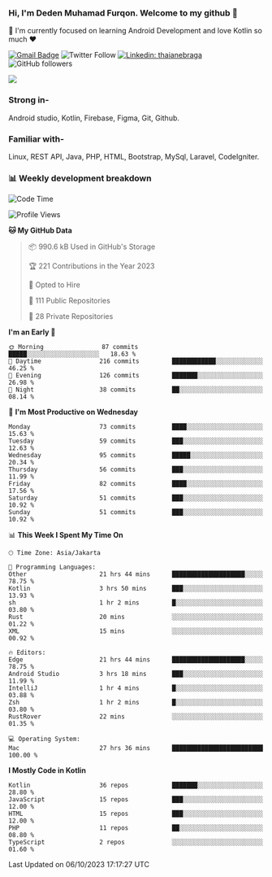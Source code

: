 ### Hi, I'm Deden Muhamad Furqon. Welcome to my github 👋

<!--
**furqoncreative/furqoncreative** is a ✨ _special_ ✨ repository because its `README.md` (this file) appears on your GitHub profile.

Here are some ideas to get you started:

- 🔭 I’m currently working on ...
- 👯 I’m looking to collaborate on ...
- 🤔 I’m looking for help with ...
- 💬 Ask me about ...
- 📫 How to reach me: ...
- 😄 Pronouns: ...
- ⚡ Fun fact: ...
-->

  🌱 I'm currently focused on learning Android Development and love Kotlin so much ❤ 

[![Gmail Badge](https://img.shields.io/badge/-furqoncreative24@gmail.com-c14438?style=flat-square&logo=Gmail&logoColor=white&link=mailto:furqoncreative24@gmail.com)](mailto:furqoncreative24@gmail.com)
![Twitter Follow](https://img.shields.io/twitter/follow/furqoncreative?label=Follow)
[![Linkedin: thaianebraga](https://img.shields.io/badge/-Deden_Muhamad_Furqon-blue?style=flat-square&logo=Linkedin&logoColor=white&link=https://www.linkedin.com/in/anmol-p-singh/)](https://www.linkedin.com/in/furqoncreative/)
![GitHub followers](https://img.shields.io/github/followers/furqoncreative?label=Follow&style=social)

<img src="https://github-readme-stats.sera5-dev.vercel.app/api?username=furqoncreative&hide=stars&show_icons=true&count_private=true&include_all_commits=true&title_color=#008080&icon_color=#008080&hide_border=true" width="">

### Strong in-

Android studio, Kotlin, Firebase, Figma, Git, Github.

### Familiar with-
Linux, REST API, Java, PHP, HTML, Bootstrap, MySql, Laravel, CodeIgniter.

### 📊 Weekly development breakdown

<!--START_SECTION:waka-->
![Code Time](http://img.shields.io/badge/Code%20Time-1%2C319%20hrs%2029%20mins-blue)

![Profile Views](http://img.shields.io/badge/Profile%20Views-35-blue)

**🐱 My GitHub Data** 

> 📦 990.6 kB Used in GitHub's Storage 
 > 
> 🏆 221 Contributions in the Year 2023
 > 
> 💼 Opted to Hire
 > 
> 📜 111 Public Repositories 
 > 
> 🔑 28 Private Repositories 
 > 
**I'm an Early 🐤** 

```text
🌞 Morning                87 commits          █████░░░░░░░░░░░░░░░░░░░░   18.63 % 
🌆 Daytime                216 commits         ████████████░░░░░░░░░░░░░   46.25 % 
🌃 Evening                126 commits         ███████░░░░░░░░░░░░░░░░░░   26.98 % 
🌙 Night                  38 commits          ██░░░░░░░░░░░░░░░░░░░░░░░   08.14 % 
```
📅 **I'm Most Productive on Wednesday** 

```text
Monday                   73 commits          ████░░░░░░░░░░░░░░░░░░░░░   15.63 % 
Tuesday                  59 commits          ███░░░░░░░░░░░░░░░░░░░░░░   12.63 % 
Wednesday                95 commits          █████░░░░░░░░░░░░░░░░░░░░   20.34 % 
Thursday                 56 commits          ███░░░░░░░░░░░░░░░░░░░░░░   11.99 % 
Friday                   82 commits          ████░░░░░░░░░░░░░░░░░░░░░   17.56 % 
Saturday                 51 commits          ███░░░░░░░░░░░░░░░░░░░░░░   10.92 % 
Sunday                   51 commits          ███░░░░░░░░░░░░░░░░░░░░░░   10.92 % 
```


📊 **This Week I Spent My Time On** 

```text
🕑︎ Time Zone: Asia/Jakarta

💬 Programming Languages: 
Other                    21 hrs 44 mins      ████████████████████░░░░░   78.75 % 
Kotlin                   3 hrs 50 mins       ███░░░░░░░░░░░░░░░░░░░░░░   13.93 % 
sh                       1 hr 2 mins         █░░░░░░░░░░░░░░░░░░░░░░░░   03.80 % 
Rust                     20 mins             ░░░░░░░░░░░░░░░░░░░░░░░░░   01.22 % 
XML                      15 mins             ░░░░░░░░░░░░░░░░░░░░░░░░░   00.92 % 

🔥 Editors: 
Edge                     21 hrs 44 mins      ████████████████████░░░░░   78.75 % 
Android Studio           3 hrs 18 mins       ███░░░░░░░░░░░░░░░░░░░░░░   11.99 % 
IntelliJ                 1 hr 4 mins         █░░░░░░░░░░░░░░░░░░░░░░░░   03.88 % 
Zsh                      1 hr 2 mins         █░░░░░░░░░░░░░░░░░░░░░░░░   03.80 % 
RustRover                22 mins             ░░░░░░░░░░░░░░░░░░░░░░░░░   01.35 % 

💻 Operating System: 
Mac                      27 hrs 36 mins      █████████████████████████   100.00 % 
```

**I Mostly Code in Kotlin** 

```text
Kotlin                   36 repos            ███████░░░░░░░░░░░░░░░░░░   28.80 % 
JavaScript               15 repos            ███░░░░░░░░░░░░░░░░░░░░░░   12.00 % 
HTML                     15 repos            ███░░░░░░░░░░░░░░░░░░░░░░   12.00 % 
PHP                      11 repos            ██░░░░░░░░░░░░░░░░░░░░░░░   08.80 % 
TypeScript               2 repos             ░░░░░░░░░░░░░░░░░░░░░░░░░   01.60 % 
```




 Last Updated on 06/10/2023 17:17:27 UTC
<!--END_SECTION:waka-->
